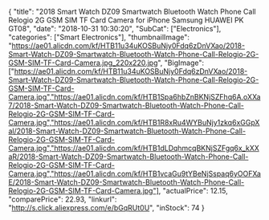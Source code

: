 {
	"title": "2018 Smart Watch DZ09 Smartwatch Bluetooth Watch Phone Call Relogio 2G GSM SIM TF Card Camera for iPhone Samsung HUAWEI PK GT08",
	"date": "2018-10-31 10:30:20",
	"SubCat": ["Electronics"],
	"categories": ["Smart Electronics"],
	"thumbnailImage": "https://ae01.alicdn.com/kf/HTB11u34uKOSBuNjy0Fdq6zDnVXao/2018-Smart-Watch-DZ09-Smartwatch-Bluetooth-Watch-Phone-Call-Relogio-2G-GSM-SIM-TF-Card-Camera.jpg_220x220.jpg",
	"BigImage": ["https://ae01.alicdn.com/kf/HTB11u34uKOSBuNjy0Fdq6zDnVXao/2018-Smart-Watch-DZ09-Smartwatch-Bluetooth-Watch-Phone-Call-Relogio-2G-GSM-SIM-TF-Card-Camera.jpg","https://ae01.alicdn.com/kf/HTB1Spa6hbZnBKNjSZFhq6A.oXXa7/2018-Smart-Watch-DZ09-Smartwatch-Bluetooth-Watch-Phone-Call-Relogio-2G-GSM-SIM-TF-Card-Camera.jpg","https://ae01.alicdn.com/kf/HTB1R8xRu4WYBuNjy1zkq6xGGpXal/2018-Smart-Watch-DZ09-Smartwatch-Bluetooth-Watch-Phone-Call-Relogio-2G-GSM-SIM-TF-Card-Camera.jpg","https://ae01.alicdn.com/kf/HTB1dLDqhmcqBKNjSZFgq6x_kXXaR/2018-Smart-Watch-DZ09-Smartwatch-Bluetooth-Watch-Phone-Call-Relogio-2G-GSM-SIM-TF-Card-Camera.jpg","https://ae01.alicdn.com/kf/HTB1vcaGu9tYBeNjSspaq6yOOFXaE/2018-Smart-Watch-DZ09-Smartwatch-Bluetooth-Watch-Phone-Call-Relogio-2G-GSM-SIM-TF-Card-Camera.jpg"],
	"actualPrice": 12.15,
	"comparePrice": 22.93,
	"linkurl": "http://s.click.aliexpress.com/e/bGqRUt0U",
	"inStock": 74
}
